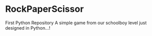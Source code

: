 # RockPaperScissor
First Python Repository
A simple game from our schoolboy level just designed in Python...!
